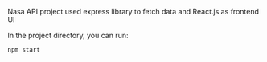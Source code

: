 Nasa API project used express library to fetch data and
React.js as frontend UI


In the project directory, you can run:

 `npm start`

